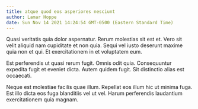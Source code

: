 ```yaml
---
title: atque quod eos asperiores nesciunt
author: Lamar Hoppe
date: Sun Nov 14 2021 14:24:54 GMT-0500 (Eastern Standard Time)
---
```

Quasi veritatis quia dolor aspernatur. Rerum molestias sit est et. Vero sit velit aliquid nam cupiditate et non quia. Sequi vel iusto deserunt maxime quia non et qui. Et exercitationem in et voluptatem eum.

 Est perferendis ut quasi rerum fugit. Omnis odit quia. Consequuntur expedita fugit et eveniet dicta. Autem quidem fugit. Sit distinctio alias est occaecati.

 Neque est molestiae facilis quae illum. Repellat eos illum hic ut minima fuga. Est illo dicta eos fuga blanditiis vel ut vel. Harum perferendis laudantium exercitationem quia magnam.